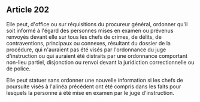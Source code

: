 Article 202
----
Elle peut, d'office ou sur réquisitions du procureur général, ordonner qu'il
soit informé à l'égard des personnes mises en examen ou prévenus renvoyés devant
elle sur tous les chefs de crimes, de délits, de contraventions, principaux ou
connexes, résultant du dossier de la procédure, qui n'auraient pas été visés par
l'ordonnance du juge d'instruction ou qui auraient été distraits par une
ordonnance comportant non-lieu partiel, disjonction ou renvoi devant la
juridiction correctionnelle ou de police.

Elle peut statuer sans ordonner une nouvelle information si les chefs de
poursuite visés à l'alinéa précédent ont été compris dans les faits pour
lesquels la personne à été mise en examen par le juge d'instruction.
